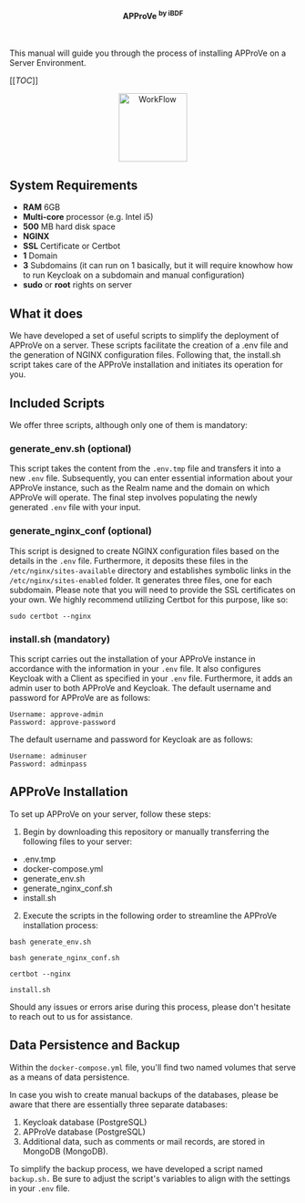 <div align="center">
  <b>APProVe <sup>by iBDF</sup></b>
  <br>
</div>
<br>
<br>

This manual will guide you through the process of installing APProVe on a Server Environment.


[[_TOC_]]


<p align="center">
  <a href="#">
    <img src="https://gitlab.ibdf-frankfurt.de/uct/open-approve/-/raw/master/img/Project_management-APProVe_en.png" alt="WorkFlow" style="height: 120px; width: 120px">
  </a>
</p>

## System Requirements
* **RAM** 6GB
* **Multi-core** processor (e.g. Intel i5)
* **500** MB hard disk space
* **NGINX**
* **SSL** Certificate or Certbot
* **1** Domain
* **3** Subdomains (it can run on 1 basically, but it will require knowhow how to run Keycloak on a subdomain and manual configuration)
* **sudo** or **root** rights on server

## What it does
We have developed a set of useful scripts to simplify the deployment of APProVe on a server. 
These scripts facilitate the creation of a .env file and the generation of NGINX configuration files. 
Following that, the install.sh script takes care of the APProVe installation and initiates its operation for you.


## Included Scripts
We offer three scripts, although only one of them is mandatory:

### generate_env.sh (optional)
This script takes the content from the ``.env.tmp`` file and transfers it into a new ``.env`` file. 
Subsequently, you can enter essential information about your APProVe instance, such as the Realm name and the domain on which APProVe will operate. 
The final step involves populating the newly generated ``.env`` file with your input.

### generate_nginx_conf (optional)
This script is designed to create NGINX configuration files based on the details in the ``.env`` file. 
Furthermore, it deposits these files in the ``/etc/nginx/sites-available`` directory and establishes symbolic links in 
the ``/etc/nginx/sites-enabled`` folder. It generates three files, one for each subdomain. Please note that you will need to 
provide the SSL certificates on your own. We highly recommend utilizing Certbot for this purpose, like so:
````shell
sudo certbot --nginx
````


### install.sh (mandatory)
This script carries out the installation of your APProVe instance in accordance with the information in your ``.env`` file. 
It also configures Keycloak with a Client as specified in your ``.env`` file. Furthermore, it adds an admin user to both APProVe 
and Keycloak. The default username and password for APProVe are as follows:

````shell
Username: approve-admin
Password: approve-password
````

The default username and password for Keycloak are as follows:

````shell
Username: adminuser
Password: adminpass
````

## APProVe Installation
To set up APProVe on your server, follow these steps:

1. Begin by downloading this repository or manually transferring the following files to your server:

- .env.tmp
- docker-compose.yml
- generate_env.sh
- generate_nginx_conf.sh
- install.sh

2. Execute the scripts in the following order to streamline the APProVe installation process:

````shell
bash generate_env.sh

bash generate_nginx_conf.sh

certbot --nginx

install.sh
````

Should any issues or errors arise during this process, please don't hesitate to reach out to us for assistance.


## Data Persistence and Backup
Within the ``docker-compose.yml`` file, you'll find two named volumes that serve as a means of data persistence.

In case you wish to create manual backups of the databases, please be aware that there are essentially three separate databases:
1. Keycloak database (PostgreSQL)
2. APProVe database (PostgreSQL)
3. Additional data, such as comments or mail records, are stored in MongoDB (MongoDB).

To simplify the backup process, we have developed a script named ``backup.sh.`` Be sure to adjust the script's variables to align with the settings in your ``.env`` file.
